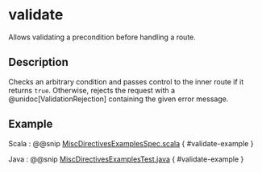 # validate

Allows validating a precondition before handling a route.

## Description

Checks an arbitrary condition and passes control to the inner route if it returns `true`.
Otherwise, rejects the request with a @unidoc[ValidationRejection] containing the given error message.

## Example

Scala
:  @@snip [MiscDirectivesExamplesSpec.scala]($test$/scala/docs/http/scaladsl/server/directives/MiscDirectivesExamplesSpec.scala) { #validate-example }

Java
:  @@snip [MiscDirectivesExamplesTest.java]($test$/java/docs/http/javadsl/server/directives/MiscDirectivesExamplesTest.java) { #validate-example }
